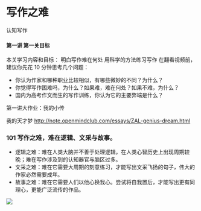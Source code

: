 # 写作之难


认知写作


#### 第一讲 第一关目标

本关学习内容和目标：
明白写作难在何处
用科学的方法练习写作
在翻看视频前，建议你先花 10 分钟思考几个问题：
- 你认为作家和哪种职业比较相似，有哪些微妙的不同？为什么？
- 你觉得写作困难吗，为什么？如果难，难在何处？如果不难，为什么？
- 国内为高考作文而生的写作训练，你认为它的主要弊端是什么？

第一讲大作业：我的小传

我的天才梦 http://note.openmindclub.com/essays/ZAL-genius-dream.html


### 101 写作之难，难在逻辑、文采与故事。
- 逻辑之难：难在人类大脑并不善于处理逻辑，在人类心智历史上出现周期较晚；难在写作涉及到的认知器官与脑区过多。
- 文采之难：难在它需要大周期的刻意练习，才能写出文采飞扬的句子，伟大的作家必然需要成年。
- 故事之难：难在它需要人们以他心换我心。尝试将自我置后，才能写出更有同理心，更能广泛流传的作品。

![](http://openmindclub.qiniudn.com/cnfeat/image/WriteHard.jpg)